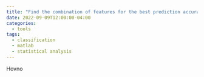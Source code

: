 ```yaml
---
title: "Find the combination of features for the best prediction accuracy"
date: 2022-09-09T12:00:00-04:00
categories:
  - tools
tags:
  - classification
  - matlab
  - statistical analysis
---
```


Hovno
